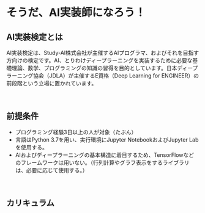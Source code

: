 # そうだ、AI実装師になろう！

## AI実装検定とは

AI実装検定は、Study-AI株式会社が主催するAIプログラマ、およびそれを目指す方向けの検定です。AI、とりわけディープラーニングを実装するために必要な基礎理論、数学、プログラミングの知識の習得を目的としています。日本ディープラーニング協会（JDLA）が主催するE資格（Deep Learning for ENGINEER）の前段階という立場に置かれています。

<br>

## 前提条件

- プログラミング経験3日以上の人が対象（たぶん）
- 言語はPython 3.7を用い、実行環境にJupyter NotebookおよびJupyter Labを使用する。
- AIおよびディープラーニングの基本構造に着目するため、TensorFlowなどのフレームワークは用いない。（行列計算やグラフ表示をするライブラリは、必要に応じて使用する。）

<br>

## カリキュラム
